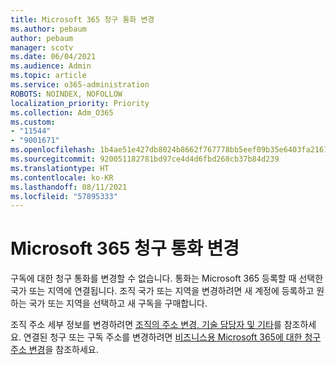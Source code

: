 ```yaml
---
title: Microsoft 365 청구 통화 변경
ms.author: pebaum
author: pebaum
manager: scotv
ms.date: 06/04/2021
ms.audience: Admin
ms.topic: article
ms.service: o365-administration
ROBOTS: NOINDEX, NOFOLLOW
localization_priority: Priority
ms.collection: Adm_O365
ms.custom:
- "11544"
- "9001671"
ms.openlocfilehash: 1b4ae51e427db8024b8662f767778bb5eef09b35e6403fa2161365b75cb7f224
ms.sourcegitcommit: 920051182781bd97ce4d4d6fbd268cb37b84d239
ms.translationtype: HT
ms.contentlocale: ko-KR
ms.lasthandoff: 08/11/2021
ms.locfileid: "57895333"
---
```

# <a name="change-your-microsoft-365-billing-currency"></a>Microsoft 365 청구 통화 변경

구독에 대한 청구 통화를 변경할 수 없습니다. 통화는 Microsoft 365 등록할 때 선택한 국가 또는 지역에 연결됩니다. 조직 국가 또는 지역을 변경하려면 새 계정에 등록하고 원하는 국가 또는 지역을 선택하고 새 구독을 구매합니다. 

조직 주소 세부 정보를 변경하려면 [조직의 주소 변경, 기술 담당자 및 기타](https://docs.microsoft.com/microsoft-365/admin/manage/change-address-contact-and-more)를 참조하세요. 연결된 청구 또는 구독 주소를 변경하려면 [비즈니스용 Microsoft 365에 대한 청구 주소 변경](https://docs.microsoft.com/microsoft-365/commerce/billing-and-payments/change-your-billing-addresses)을 참조하세요. 